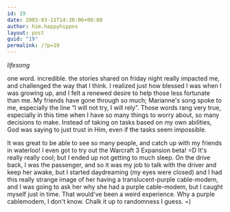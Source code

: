 ```yaml
---
id: 19
date: 2003-03-11T14:30:06+00:00
author: him.happyhippos
layout: post
guid: "19"
permalink: /?p=19
---
```

_lifesong_
  
one word. incredible. the stories shared on friday night really impacted me, and challenged the way that I think. I realized just how blessed I was when I was growing up, and I felt a renewed desire to help those less fortunate than me. My friends have gone through so much; Marianne's song spoke to me, especially the line &#8220;I will not try, I will rely&#8221;. Those words rang very true, especially in this time when I have so many things to worry about, so many decisions to make. Instead of taking on tasks based on my own abilities, God was saying to just trust in Him, even if the tasks seem impossible.

It was great to be able to see so many people, and catch up with my friends in waterloo! I even got to try out the Warcraft 3 Expansion beta! =D It's really really cool; but I ended up not getting to much sleep. On the drive back, I was the passenger, and so it was my job to talk with the driver and keep her awake, but I started daydreaming (my eyes were closed) and I had this really strange image of her having a translucent-purple cable-modem, and I was going to ask her why she had a purple cable-modem, but I caught myself just in time. That would've been a weird experience. Why a purple cablemodem, I don't know. Chalk it up to randomness I guess. =)